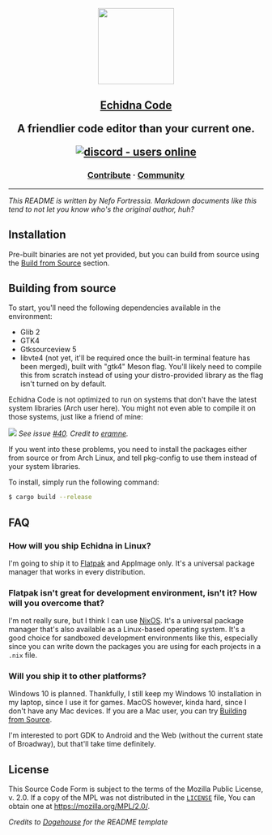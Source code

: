 

<a href="https://codeberg.org/EchidnaHQ/echidna"><p align="center">
<img height=150 src="https://codeberg.org/EchidnaHQ/echidna/raw/commit/63e61511aacd074e14c8894c5e600d3533012a23/assets/io.fortressia.Echidna.Source.svg"/>
<h2 align="center">Echidna Code</p>

</p></a>
<p align="center">
  <strong>A friendlier code editor than your current one. </strong>
</p>
<p align="center">
  <a href="https://discord.gg/BJusUKd8Vj">
    <img src="https://img.shields.io/discord/880440438652284988?style=for-the-badge" alt="discord - users online" />
  </a>
</p>

<h3 align="center">
  <a href="./CONTRIBUTING.md">Contribute</a>
  <span> · </span>
  <a href="https://discord.gg/BJusUKd8Vj">Community</a>
 
</h3>

---
*This README is written by Nefo Fortressia. Markdown documents like this tend to not let you know who's the original author, huh?*


## Installation

Pre-built binaries are not yet provided, but you can build from source using the [Build from Source](./README#building-from-source) section.
## Building from source
To start, you'll need the following dependencies available in the environment:
- Glib 2 
- GTK4
- Gtksourceview 5
- libvte4 (not yet, it'll be required once the built-in terminal feature has been merged), built with "gtk4" Meson flag. You'll likely need to compile this from scratch instead of using your distro-provided library as the flag isn't turned on by default.

Echidna Code is not optimized to run on systems that don't have the latest system libraries (Arch user here). You might not even able to compile it on those systems, just like a friend of mine:

![](https://codeberg.org/EchidnaHQ/echidna/attachments/300f2211-e19d-4cc4-90f3-80d8b0c6587d)
*See issue [#40](https://codeberg.org/EchidnaHQ/echidna/issues/40). Credit to [eramne](https://twitter.com/eramne2).*

If you went into these problems, you need to install the packages either from source or from Arch Linux, and tell pkg-config to use them instead of your system libraries.

To install, simply run the following command:

```sh
$ cargo build --release
```

## FAQ

### How will you ship Echidna in Linux?
I'm going to ship it to [Flatpak](http://flatpak.org/) and AppImage only. It's a universal package manager that works in every distribution.

### Flatpak isn't great for development environment, isn't it? How will you overcome that?
I'm not really sure, but I think I can use [NixOS](https://nixos.org/). It's a universal package manager that's also available as a Linux-based operating system. It's a good choice for  sandboxed development environments like this, especially since you can write down the packages you are using for each projects in a `.nix` file. 

### Will you ship it to other platforms?
Windows 10 is planned. Thankfully, I still keep my Windows 10 installation in my laptop, since I use it for games. MacOS however, kinda hard, since I don't have any Mac devices. If you are a Mac user, you can try [Building from Source](#building-from-source).

I'm interested to port GDK to Android and the Web (without the current state of Broadway), but that'll take time definitely.
## License

This Source Code Form is subject to the terms of the Mozilla Public License, v. 2.0. If a copy of the MPL was not distributed in the [`LICENSE`](./LICENSE) file, You can obtain one at https://mozilla.org/MPL/2.0/.

*Credits to [Dogehouse](https://github.com/benawad/dogehouse) for the README template*
